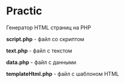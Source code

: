 # Practic
Генератор HTML страниц на PHP

**script.php** - файл со скриптом

**text.php** - файл с текстом

**data.php** - файл с данными

**templateHtml.php** - файл с шаблоном HTML
